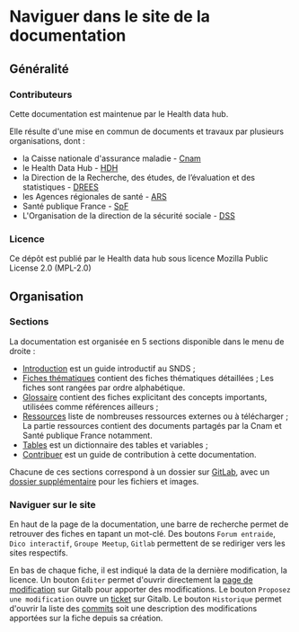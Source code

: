 # Naviguer dans le site de la documentation
<!-- SPDX-License-Identifier: MPL-2.0 -->

## Généralité
### Contributeurs 

Cette documentation est maintenue par le Health data hub.

Elle résulte d'une mise en commun de documents et travaux par plusieurs organisations, dont :
- la Caisse nationale d'assurance maladie - [Cnam](https://www.ameli.fr/)
- le Health Data Hub - [HDH](https://www.health-data-hub.fr)
- la Direction de la Recherche, des études, de l’évaluation et des statistiques - 
[DREES](https://drees.solidarites-sante.gouv.fr/etudes-et-statistiques/la-drees/)
- les Agences régionales de santé - [ARS](https://www.ars.sante.fr/)
- Santé publique France - [SpF](https://www.santepubliquefrance.fr/)
- L'Organisation de la direction de la sécurité sociale - [DSS](https://solidarites-sante.gouv.fr/ministere/organisation/organisation-des-directions-et-services/article/organisation-de-la-direction-de-la-securite-sociale-dss)

### Licence

Ce dépôt est publié par le Health data hub sous 
licence Mozilla Public License 2.0 (MPL-2.0)

## Organisation

### Sections
La documentation est organisée en 5 sections disponible dans le menu de droite :
- [Introduction](../../introduction/README.md) est un guide introductif au SNDS ;
- [Fiches thématiques](../../fiches/README.md) contient des fiches thématiques détaillées ; Les fiches sont rangées par ordre alphabétique.
- [Glossaire](../../glossaire/README.md) contient des fiches explicitant des concepts importants, utilisées comme références ailleurs ;
- [Ressources](../../ressources/README.md) liste de nombreuses ressources externes ou à télécharger ; La partie ressources contient des documents partagés par la Cnam et Santé publique France notamment. 
- [Tables](../../tables/README.md) est un dictionnaire des tables et variables ;
- [Contribuer](../../contribuer/README.md) est un guide de contribution à cette documentation.

Chacune de ces sections correspond à un dossier sur [GitLab](https://gitlab.com/healthdatahub/documentation-snds), avec un [dossier supplémentaire](https://gitlab.com/healthdatahub/documentation-snds/files) pour les fichiers et images.

### Naviguer sur le site

En haut de la page de la documentation, une barre de recherche permet de retrouver des fiches en tapant un mot-clé. Des boutons `Forum entraide`, `Dico interactif`, `Groupe Meetup`, `Gitlab` permettent de se rediriger vers les sites respectifs. 

 En bas de chaque fiche, il est indiqué la data de la dernière modification, la licence. Un bouton `Éditer` permet d'ouvrir directement la [page de modification](Modifier_une_fiche.md) sur Gitalb pour apporter des modifications. Le bouton `Proposez une modification` ouvre un [ticket](Ticket.md) sur Gitalb. Le bouton `Historique` permet d'ouvrir la liste des [commits](Introduction_Gitlab.md#naviguer-dans-gitlab) soit une description des modifications apportées sur la fiche depuis sa création. 